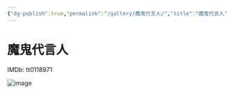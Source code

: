 ```yaml
---
{"dg-publish":true,"permalink":"/gallery/魔鬼代言人/","title":"魔鬼代言人","created":"2025-05-29T16:46:09.978+08:00"}
---
```



# 魔鬼代言人

IMDb: tt0118971

![image](https://img3.doubanio.com/view/photo/s_ratio_poster/public/p1695005982.webp)
